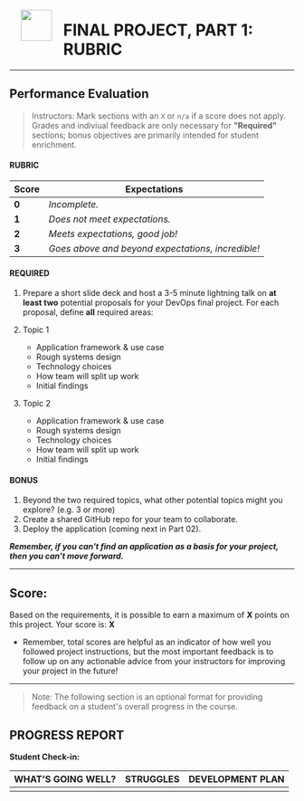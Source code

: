 <img src="https://i.imgur.com/X9R3e67.png" style="float: left; margin: 20px; height: 55px">


# FINAL PROJECT, PART 1: RUBRIC

---

## Performance Evaluation
> Instructors: Mark sections with an `X` or `n/a` if a score does not apply. Grades and indiviual feedback are only necessary for **"Required"** sections; bonus objectives are primarily intended for student enrichment.

#### RUBRIC
Score  | Expectations
--- | ---
**0** | _Incomplete._
**1** | _Does not meet expectations._
**2** | _Meets expectations, good job!_
**3** | _Goes above and beyond expectations, incredible!_


#### REQUIRED
1. Prepare a short slide deck and host a 3-5 minute lightning talk on **at least two** potential proposals for your DevOps final project. For each proposal, define **all** required areas:

2. Topic 1
   - Application framework & use case
   - Rough systems design 
   - Technology choices
   - How team will split up work
   - Initial findings
   
3. Topic 2
   - Application framework & use case
   - Rough systems design 
   - Technology choices
   - How team will split up work
   - Initial findings

#### BONUS
1. Beyond the two required topics, what other potential topics might you explore? (e.g. 3 or more)
2. Create a shared GitHub repo for your team to collaborate.
3. Deploy the application (coming next in Part 02).
 
 ***Remember, if you can't find an application as a basis for your project, then you can't move forward.***
 
---

## Score:
Based on the requirements, it is possible to earn a maximum of  **X**  points on this project. Your score is: **X**

- Remember, total scores are helpful as an indicator of how well you followed project instructions, but the most important feedback is to follow up on any actionable advice from your instructors for improving your project in the future!

---

> Note: The following section is an optional format for providing feedback on a student's overall progress in the course.

## PROGRESS REPORT
**Student Check-in:**

|WHAT’S GOING WELL?|STRUGGLES|DEVELOPMENT PLAN|
|---|---|---|
| | | |
